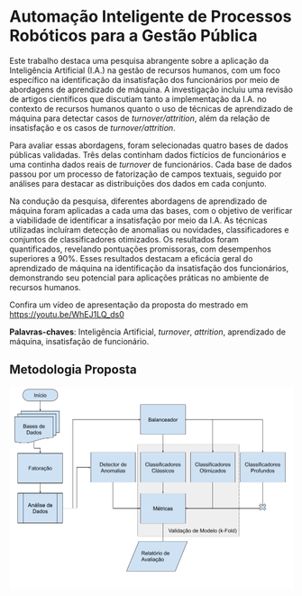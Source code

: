 # Automação Inteligente de Processos Robóticos para a Gestão Pública

Este trabalho destaca uma pesquisa abrangente sobre a aplicação da Inteligência Artificial (I.A.) na gestão de recursos humanos, com um foco específico na identificação da insatisfação dos funcionários por meio de abordagens de aprendizado de máquina. A investigação incluiu uma revisão de artigos científicos que discutiam tanto a implementação da I.A. no contexto de recursos humanos quanto o uso de técnicas de aprendizado de máquina para detectar casos de *turnover/attrition*, além da relação de insatisfação e os casos de *turnover/attrition*.

Para avaliar essas abordagens, foram selecionadas quatro bases de dados públicas validadas. Três delas continham dados fictícios de funcionários e uma continha dados reais de *turnover* de funcionários. Cada base de dados passou por um processo de fatorização de campos textuais, seguido por análises para destacar as distribuições dos dados em cada conjunto. 

Na condução da pesquisa, diferentes abordagens de aprendizado de máquina foram aplicadas a cada uma das bases, com o objetivo de verificar a viabilidade de identificar a insatisfação por meio da I.A. As técnicas utilizadas incluíram detecção de anomalias ou novidades, classificadores e conjuntos de classificadores otimizados. Os resultados foram quantificados, revelando pontuações promissoras, com desempenhos superiores a 90\%. Esses resultados destacam a eficácia geral do aprendizado de máquina na identificação da insatisfação dos funcionários, demonstrando seu potencial para aplicações práticas no ambiente de recursos humanos.

Confira um vídeo de apresentação da proposta do mestrado em https://youtu.be/WhEJ1LQ_ds0

**Palavras-chaves**: Inteligência Artificial, *turnover*, *attrition*, aprendizado de máquina, insatisfação de funcionário. 

## Metodologia Proposta

![Fluxograma](img/Fluxograma.png)


